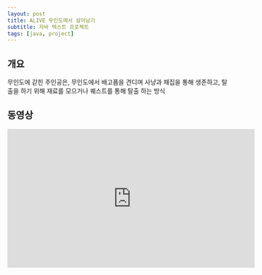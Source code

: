 ```yaml
---
layout: post
title: ALIVE 무인도에서 살아남기
subtitle: 자바 텍스트 프로젝트
tags: [java, project]
---
```


## 개요

무인도에 갇힌 주인공은, 무인도에서 배고픔을 견디며 사냥과 채집을 통해 생존하고, 탈출을 하기 위해 재료를 모으거나 퀘스트를 통해 탈출 하는 방식

## 동영상
<iframe width="560" height="315" src="https://www.youtube.com/embed/qxEnboezCFg" frameborder="0" allowfullscreen></iframe>
